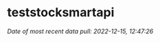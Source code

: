 
<!-- README.md is generated from README.Rmd. Please edit that file -->

# teststocksmartapi

*Date of most recent data pull: 2022-12-15, 12:47:26*
